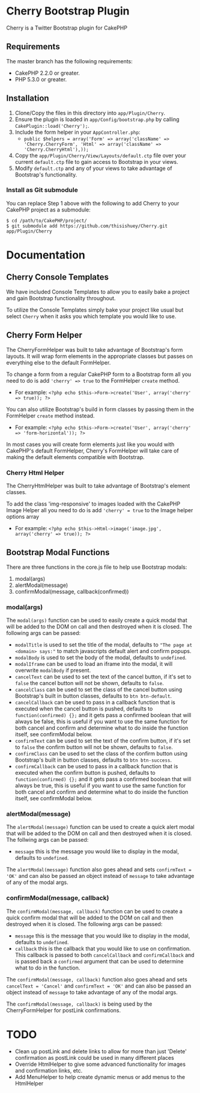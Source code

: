 # Cherry Bootstrap Plugin

Cherry is a Twitter Bootstrap plugin for CakePHP

## Requirements

The master branch has the following requirements:

* CakePHP 2.2.0 or greater.
* PHP 5.3.0 or greater.

## Installation

1. Clone/Copy the files in this directory into `app/Plugin/Cherry`.
2. Ensure the plugin is loaded in `app/Config/bootstrap.php` by calling `CakePlugin::load('Cherry');`.
3. Include the form helper in your `AppController.php`:
	* `public $helpers = array('Form' => array('className' => 'Cherry.CherryForm', 'Html' => array('className' => 'Cherry.CherryHtml'),));`
4. Copy the `app/Plugin/Cherry/View/Layouts/default.ctp` file over your current `default.ctp` file to gain access to Bootstrap in your views.
5. Modify `default.ctp` and any of your views to take advantage of Bootstrap's functionality.

### Install as Git submodule

You can replace Step 1 above with the following to add Cherry to your CakePHP project as a submodule:

```
$ cd /path/to/CakePHP/project/
$ git submodule add https://github.com/thisishuey/Cherry.git app/Plugin/Cherry
```

# Documentation

## Cherry Console Templates

We have included Console Templates to allow you to easily bake a project and gain Bootstrap functionality throughout.

To utilize the Console Templates simply bake your project like usual but select `Cherry` when it asks you which template you would like to use.

## Cherry Form Helper

The CherryFormHelper was built to take advantage of Bootstrap's form layouts. It will wrap form elements in the appropriate classes but passes on everything else to the default FormHelper.

To change a form from a regular CakePHP form to a Bootstrap form all you need to do is add `'cherry' => true` to the FormHelper `create` method.

* For example: `<?php echo $this->Form->create('User', array('cherry' => true)); ?>`

You can also utilize Bootstrap's build in form classes by passing them in the FormHelper `create` method instead.

* For example: `<?php echo $this->Form->create('User', array('cherry' => 'form-horizontal')); ?>`
 
In most cases you will create form elements just like you would with CakePHP's default FormHelper, Cherry's FormHelper will take care of making the default elements compatible with Bootstrap.

### Cherry Html Helper

The CherryHtmlHelper was built to take advantage of Bootstrap's element classes. 

To add the class 'img-responsive' to images loaded with the CakePHP Image Helper all you need to do is add `'cherry' = true` to the Image helper options array

* For example: `<?php echo $this->Html->image('image.jpg', array('cherry' => true)); ?>`


## Bootstrap Modal Functions

There are three functions in the core.js file to help use Bootstrap modals:

1. modal(args)
2. alertModal(message)
3. confirmModal(message, callback(confirmed))

### modal(args)

The `modal(args)` function can be used to easily create a quick modal that will be added to the DOM on call and then destroyed when it is closed. The following args can be passed:

* `modalTitle` is used to set the title of the modal, defaults to `"The page at <domain> says:"` to match javascripts default alert and confirm popups.
* `modalBody` is used to set the body of the modal, defaults to `undefined`.
* `modalIframe` can be used to load an iframe into the modal, it will overwrite `modalBody` if present.
* `cancelText` can be used to set the text of the cancel button, if it's set to `false` the cancel button will not be shown, defaults to `false`.
* `cancelClass` can be used to set the class of the cancel button using Bootstrap's built in button classes, defaults to `btn btn-default`.
* `cancelCallback` can be used to pass in a callback function that is executed when the cancel button is pushed, defaults to `function(confirmed) {};` and it gets pass a confirmed boolean that will always be false, this is useful if you want to use the same function for both cancel and confirm and determine what to do inside the function itself, see confirmModal below.
* `confirmText` can be used to set the text of the confirm button, if it's set to `false` the confirm button will not be shown, defaults to `false`.
* `confirmClass` can be used to set the class of the confirm button using Bootstrap's built in button classes, defaults to `btn btn-success`.
* `confirmCallback` can be used to pass in a callback function that is executed when the confirm button is pushed, defaults to `function(confirmed) {};` and it gets pass a confirmed boolean that will always be true, this is useful if you want to use the same function for both cancel and confirm and determine what to do inside the function itself, see confirmModal below.

### alertModal(message)

The `alertModal(message)` function can be used to create a quick alert modal that will be added to the DOM on call and then destroyed when it is closed. The follwing args can be passed:

* `message` this is the message you would like to display in the modal, defaults to `undefined`.

The `alertModal(message)` function also goes ahead and sets `confirmText = 'OK'` and can also be passed an object instead of `message` to take advantage of any of the modal args.

### confirmModal(message, callback)

The `confirmModal(message, callback)` function can be used to create a quick confirm modal that will be added to the DOM on call and then destroyed when it is closed. The following args can be passed:

* `message` this is the message that you would like to display in the modal, defaults to `undefined`.
* `callback` this is the callback that you would like to use on confirmation. This callback is passed to both `cancelCallback` and `confirmCallback` and is passed back a `confirmed` argument that can be used to determine what to do in the function.

The `confirmModal(message, callback)` function also goes ahead and sets `cancelText = 'Cancel'` and  `confirmText = 'OK'` and can also be passed an object instead of `message` to take advantage of any of the modal args.

The `confirmModal(message, callback)` is being used by the CherryFormHelper for postLink confirmations.

# TODO

* Clean up postLink and delete links to allow for more than just 'Delete' confirmation as postLink could be used in many different places
* Override HtmlHelper to give some advanced functionality for images and confirmation links, etc.
* Add MenuHelper to help create dynamic menus or add menus to the HtmlHelper
